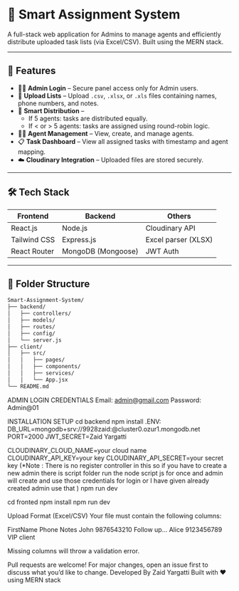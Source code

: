 # 🧠 Smart Assignment System

A full-stack web application for Admins to manage agents and efficiently distribute uploaded task lists (via Excel/CSV). Built using the MERN stack.

---

## 🚀 Features

- 🧑‍💼 **Admin Login** – Secure panel access only for Admin users.
- 📄 **Upload Lists** – Upload `.csv`, `.xlsx`, or `.xls` files containing names, phone numbers, and notes.
- 🤖 **Smart Distribution** – 
  - If 5 agents: tasks are distributed equally.
  - If < or > 5 agents: tasks are assigned using round-robin logic.
- 👨‍💻 **Agent Management** – View, create, and manage agents.
- 📋 **Task Dashboard** – View all assigned tasks with timestamp and agent mapping.
- ☁️ **Cloudinary Integration** – Uploaded files are stored securely.

---

## 🛠 Tech Stack

| Frontend        | Backend        | Others             |
|-----------------|----------------|--------------------|
| React.js        | Node.js        | Cloudinary API     |
| Tailwind CSS    | Express.js     | Excel parser (XLSX)|
| React Router    | MongoDB (Mongoose) | JWT Auth        |

---

## 📁 Folder Structure

```bash
Smart-Assignment-System/
├── backend/
│   ├── controllers/
│   ├── models/
│   ├── routes/
│   ├── config/
│   └── server.js
├── client/
│   ├── src/
│   │   ├── pages/
│   │   ├── components/
│   │   ├── services/
│   │   └── App.jsx
└── README.md
```
ADMIN LOGIN CREDENTIALS
Email: admin@gmail.com
Password: Admin@01

INSTALLATION SETUP 
cd backend
npm install
.ENV:
DB_URL=mongodb+srv://9928zaid:<password>@cluster0.ozur1.mongodb.net
PORT=2000
JWT_SECRET=Zaid Yargatti

CLOUDINARY_CLOUD_NAME=your cloud name 
CLOUDINARY_API_KEY=your key
CLOUDINARY_API_SECRET=your secret key
(*Note : There is no register controller in this so if you have to create a new admin there is script folder run the node script js for once and admin will create and use those credentials for login or I have given already created admin use that )
npm run dev

cd fronted
npm install
npm run dev

Upload Format (Excel/CSV)
Your file must contain the following columns:

FirstName	Phone	Notes
John	9876543210	Follow up...
Alice	9123456789	VIP client

Missing columns will throw a validation error.

Pull requests are welcome! For major changes, open an issue first to discuss what you’d like to change.
 Developed By
Zaid Yargatti
Built with ❤️ using MERN stack

